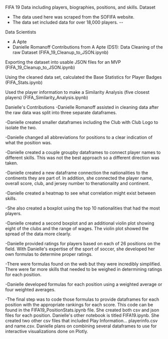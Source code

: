 FIFA 19 Data including players, biographies, positions, and skills.
Dataset
- The data used here was scraped from the SOFIFA website. 
- The data set included data for over 18,000 players.
--

Data Scientists
- A Apte
- Danielle Romanoff
Contributions from A Apte (DS1):
Data Cleaning of the raw Dataset (FIFA_19_Cleanup_to_JSON.ipynb)

Exporting the dataset into usable JSON files for an MVP (FIFA_19_Cleanup_to_JSON.ipynb)

Using the cleaned data set, calculated the Base Statistics for Player Badges (FIFA_Stats.ipynb)

Used the player information to make a Similarity Analysis (five closest players) (FIFA_Similarity_Analysis.ipynb)

Danielle's Contributions
-Danielle Romanoff assisted in cleaning data after the raw data was split into three separate dataframes.

-Danielle created smaller dataframes including the Club with Club Logo to isolate the two.

-Danielle changed all abbreviations for positions to a clear indication of what the position was.

-Danielle created a couple groupby dataframes to connect player names to different skills. This was not the best approach so a different direction was taken.

-Danielle created a new dataframe connection the nationalities to the continents they are part of. In addition, she connected the
player name, overall score, club, and jersey number to thenationality and continent.

-Danielle created a heatmap to see what correlation might exist between skills.

-She also created a boxplot using the top 10 nationalities that had the most players.

-Danielle created a second boxplot and an additional violin plot showing eight of the clubs and the range of wages. The violin plot showed the spread of the data more clearly.

-Danielle provided ratings for players based on each of 26 positions on the field. With Danielle's expertise of the sport of soccer, she developed her own formulas to determine proper ratings.

-There were formulas found on the web but they were incredibly simplified. There were far more skills that needed to be weighed in determining ratings for each position.

-Danielle developed formulas for each position using a weighted average or four weighted averages.

-The final step was to code those formulas to provide dataframes for each position with the appropriate rankings for each score. This code can be found in the FIFA19_PositionStats.ipynb file. She created both csv and json files for each position. Danielle's other notebook is titled FIFA19.ipynb. She created two other csv files that included Play Information... playerinfo.csv and name.csv. Danielle plans on combining several dataframes to use for interactive visualizations done on Plotly.
